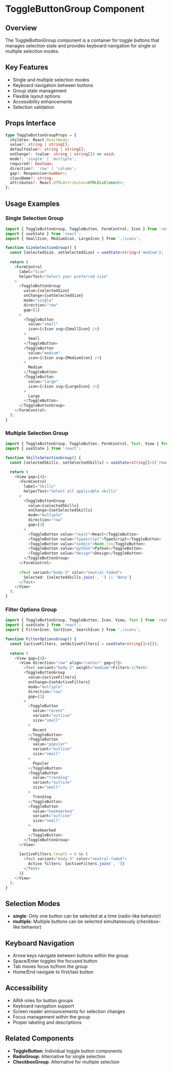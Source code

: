 # ToggleButtonGroup Component

## Overview
The ToggleButtonGroup component is a container for toggle buttons that manages selection state and provides keyboard navigation for single or multiple selection modes.

## Key Features
- Single and multiple selection modes
- Keyboard navigation between buttons
- Group state management
- Flexible layout options
- Accessibility enhancements
- Selection validation

## Props Interface
```typescript
type ToggleButtonGroupProps = {
  children: React.ReactNode;
  value?: string | string[];
  defaultValue?: string | string[];
  onChange?: (value: string | string[]) => void;
  mode?: 'single' | 'multiple';
  required?: boolean;
  direction?: 'row' | 'column';
  gap?: Responsive<number>;
  className?: string;
  attributes?: React.HTMLAttributes<HTMLDivElement>;
};
```

## Usage Examples

### Single Selection Group
```typescript
import { ToggleButtonGroup, ToggleButton, FormControl, Icon } from 'reshaped';
import { useState } from 'react';
import { SmallIcon, MediumIcon, LargeIcon } from './icons';

function SizeSelectionGroup() {
  const [selectedSize, setSelectedSize] = useState<string>('medium');
  
  return (
    <FormControl
      label="Size"
      helperText="Select your preferred size"
    >
      <ToggleButtonGroup
        value={selectedSize}
        onChange={setSelectedSize}
        mode="single"
        direction="row"
        gap={1}
      >
        <ToggleButton 
          value="small"
          icon={<Icon svg={SmallIcon} />}
        >
          Small
        </ToggleButton>
        <ToggleButton 
          value="medium"
          icon={<Icon svg={MediumIcon} />}
        >
          Medium
        </ToggleButton>
        <ToggleButton 
          value="large"
          icon={<Icon svg={LargeIcon} />}
        >
          Large
        </ToggleButton>
      </ToggleButtonGroup>
    </FormControl>
  );
}
```

### Multiple Selection Group
```typescript
import { ToggleButtonGroup, ToggleButton, FormControl, Text, View } from 'reshaped';
import { useState } from 'react';

function SkillsSelectionGroup() {
  const [selectedSkills, setSelectedSkills] = useState<string[]>(['react']);
  
  return (
    <View gap={4}>
      <FormControl
        label="Skills"
        helperText="Select all applicable skills"
      >
        <ToggleButtonGroup
          value={selectedSkills}
          onChange={setSelectedSkills}
          mode="multiple"
          direction="row"
          gap={2}
        >
          <ToggleButton value="react">React</ToggleButton>
          <ToggleButton value="typescript">TypeScript</ToggleButton>
          <ToggleButton value="nodejs">Node.js</ToggleButton>
          <ToggleButton value="python">Python</ToggleButton>
          <ToggleButton value="design">Design</ToggleButton>
        </ToggleButtonGroup>
      </FormControl>
      
      <Text variant="body-3" color="neutral-faded">
        Selected: {selectedSkills.join(', ') || 'None'}
      </Text>
    </View>
  );
}
```

### Filter Options Group
```typescript
import { ToggleButtonGroup, ToggleButton, Icon, View, Text } from 'reshaped';
import { useState } from 'react';
import { FilterIcon, SortIcon, SearchIcon } from './icons';

function FilterOptionsGroup() {
  const [activeFilters, setActiveFilters] = useState<string[]>([]);
  
  return (
    <View gap={4}>
      <View direction="row" align="center" gap={3}>
        <Text variant="body-2" weight="medium">Filters:</Text>
        <ToggleButtonGroup
          value={activeFilters}
          onChange={setActiveFilters}
          mode="multiple"
          direction="row"
          gap={1}
        >
          <ToggleButton 
            value="recent"
            variant="outline"
            size="small"
          >
            Recent
          </ToggleButton>
          <ToggleButton 
            value="popular"
            variant="outline"
            size="small"
          >
            Popular
          </ToggleButton>
          <ToggleButton 
            value="trending"
            variant="outline"
            size="small"
          >
            Trending
          </ToggleButton>
          <ToggleButton 
            value="bookmarked"
            variant="outline"
            size="small"
          >
            Bookmarked
          </ToggleButton>
        </ToggleButtonGroup>
      </View>
      
      {activeFilters.length > 0 && (
        <Text variant="body-3" color="neutral-faded">
          Active filters: {activeFilters.join(', ')}
        </Text>
      )}
    </View>
  );
}
```

## Selection Modes
- **single**: Only one button can be selected at a time (radio-like behavior)
- **multiple**: Multiple buttons can be selected simultaneously (checkbox-like behavior)

## Keyboard Navigation
- Arrow keys navigate between buttons within the group
- Space/Enter toggles the focused button
- Tab moves focus to/from the group
- Home/End navigate to first/last button

## Accessibility
- ARIA roles for button groups
- Keyboard navigation support
- Screen reader announcements for selection changes
- Focus management within the group
- Proper labeling and descriptions

## Related Components
- **ToggleButton**: Individual toggle button components
- **RadioGroup**: Alternative for single selection
- **CheckboxGroup**: Alternative for multiple selection